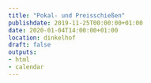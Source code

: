 ```yaml
---
title: "Pokal- und Preisschießen"
publishdate: 2019-11-25T00:00:00+01:00
date: 2020-01-04T14:00:00+01:00
location: dinkelhof
draft: false
outputs:
- html
- calendar
---
```

